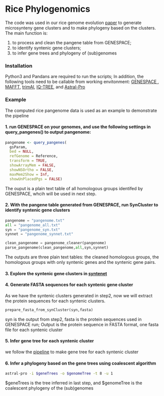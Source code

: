 # Rice Phylogenomics
The code was used in our rice genome evolution [paper](https://doi.org/10.1101/2024.05.29.596369) to generate microsynteny gene clusters and to make phylogeny based on the clusters. The main function is:
1) to process and clean the pangene table from GENESPACE;
2) to identify syntenic gene clusters;
3) to infer gene trees and phylogeny of (sub)genomes

### Installation
Python3 and Pandans are required to run the scripts; In addition, the following tools need to be callable from working envitonment: [GENESPACE ](https://github.com/jtlovell/GENESPACE), [MAFFT](https://mafft.cbrc.jp/alignment/server/index.html), [trimAl](https://trimal.cgenomics.org/), [IQ-TREE](http://www.iqtree.org/), and [Astral-Pro](https://github.com/chaoszhang/A-pro)

### Example
The computed rice pangenome data is used as an example to demonstrate the pipeline
#### 1. run GENESPACE on your genomes, and use the following settings in **query_pangenes()** to output pangenome:
```R
pangenome <- query_pangenes(
  gsParam,
  bed = NULL,
  refGenome = Reference,
  transform = TRUE,
  showArrayMem = FALSE,
  showNSOrtho = FALSE,
  maxMem2Show = Inf,
  showUnPlacedPgs = FALSE)
```
The ouput is a plain text table of all homologous groups identifed by GENESPACE, whcih will be used in next step.
#### 2. With the pangene table generated from GENESPACE, run SynCluster to identify syntenic gene clusters 

```python
pangenome = "pangenome.txt"
all = "pangenome_all.txt"
syn = "pangenome_syn.txt"
synnet = "pangenome_synnet.txt"

clean_pangenome = pangenome_cleaner(pangenome)
parse_pangenome(clean_pangenome,all,syn,synnet)
```
The outputs are three plain text tables: the cleaned homologous groups, the homologous groups with only syntenic genes and the syntenic gene pairs.
#### 3. Explore the syntenic gene clusters in [syntenet](https://github.com/almeidasilvaf/syntenet)
#### 4. Generate FASTA sequences for each syntenic gene cluster
As we have the syntenic clusters generated in step2, now we will extract the protein sequences for each syntenic clusters. 
```python
prepare_fasta_from_synCluster(syn,fasta)
```
syn is the output from step2, fasta is the protein sequences used in GENESPACE run; 
Output is the protein sequence in FASTA format, one fasta file for each syntenic cluster
#### 5. Infer gene tree for each syntenic cluster
we follow the [pipeline](https://bitbucket.org/yangya/phylogenomic_dataset_construction/src/master/) to make gene tree for each syntenic cluster
#### 6. Infer a phylogeny based on the gene trees using coalescent algorithm
```sh
astral-pro -i $geneTrees -o $genomeTree -t 8 -u 1
```
$geneTrees is the tree inferred in last step, and $genomeTree is the coalescent phylogeny of the (sub)genomes

